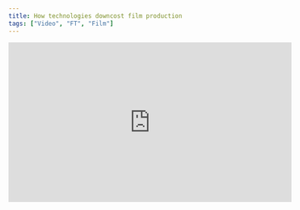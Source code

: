 ```yaml
---
title: How technologies downcost film production
tags: ["Video", "FT", "Film"]
---
```

<iframe src="https://www.facebook.com/plugins/video.php?href=https%3A%2F%2Fwww.facebook.com%2Ffinancialtimes%2Fvideos%2Fvb.8860325749%2F10152902006155750%2F%3Ftype%3D3&show_text=0&width=560" width="560" height="315" style="border:none;overflow:hidden" scrolling="no" frameborder="0" allowTransparency="true" allowFullScreen="true"></iframe>
